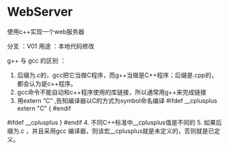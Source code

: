 # WebServer
使用c++实现一个web服务器

分支 ：V01 
用途 ：本地代码修改

g++ 与 gcc 的区别 ： 

1. 后缀为.c的，gcc把它当做C程序，而g++当做是C++程序；后缀是.cpp的，都会认为是c++程序。
2. gcc命令不能自动和c++程序使用的库链接，所以通常用g++来完成链接
3. 用extern “C” ,告知编译器以C的方式为symbol命名编译
#ifdef __cplusplus
extern "C" {
#endif

#ifdef __cplusplus
}
#endif
4. 不同C++标准中__cplusplus值是不同的
5. 如果后缀为.c ，并且采用gcc 编译器，则该宏__cplusplus就是未定义的，否则就是已定义。
